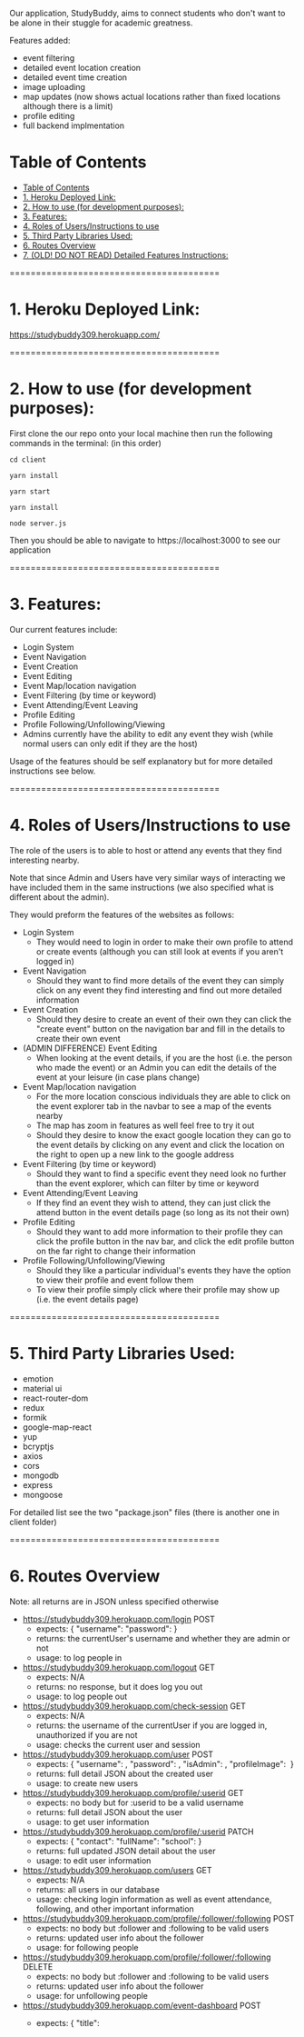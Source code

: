 Our application, StudyBuddy, aims to connect students who don't want to be alone in their stuggle for academic greatness.

Features added:
- event filtering
- detailed event location creation
- detailed event time creation
- image uploading
- map updates (now shows actual locations rather than fixed locations although there is a limit)
- profile editing
- full backend implmentation

# Table of Contents
- [Table of Contents](#table-of-contents)
- [1. Heroku Deployed Link:](#1-heroku-deployed-link)
- [2. How to use (for development purposes):](#2-how-to-use-for-development-purposes)
- [3. Features:](#3-features)
- [4. Roles of Users/Instructions to use](#4-roles-of-usersinstructions-to-use)
- [5. Third Party Libraries Used:](#5-third-party-libraries-used)
- [6. Routes Overview](#6-routes-overview)
- [7. (OLD! DO NOT READ) Detailed Features Instructions:](#7-old-do-not-read-detailed-features-instructions)

========================================

# 1. Heroku Deployed Link: 

https://studybuddy309.herokuapp.com/

========================================
# 2. How to use (for development purposes):

First clone the our repo onto your local machine
then run the following commands in the terminal: (in this order)

    cd client

    yarn install
    
    yarn start

    yarn install

    node server.js

Then you should be able to navigate to https://localhost:3000 to see our application

========================================

# 3. Features:

Our current features include:
- Login System
- Event Navigation
- Event Creation
- Event Editing
- Event Map/location navigation
- Event Filtering (by time or keyword)
- Event Attending/Event Leaving
- Profile Editing
- Profile Following/Unfollowing/Viewing
- Admins currently have the ability to edit any event they wish (while normal users can only edit if they are the host)
   
Usage of the features should be self explanatory but for more detailed instructions
see below.

========================================

# 4. Roles of Users/Instructions to use

The role of the users is to able to host or attend any events that they find interesting nearby. 

Note that since Admin and Users have very similar ways of interacting we have included them in the same instructions (we also specified what is different about the admin).

They would preform the features of the websites as follows:

- Login System
  - They would need to login in order to make their own profile to attend or create events (although you can still look at events if you aren't logged in)
- Event Navigation
  - Should they want to find more details of the event they can simply click on any event they find interesting and find out more detailed information
- Event Creation
  - Should they desire to create an event of their own they can click the "create event" button on the navigation bar and fill in the details to create their own event
- (ADMIN DIFFERENCE) Event Editing
  - When looking at the event details, if you are the host (i.e. the person who made the event) or an Admin you can edit the details of the event at your leisure (in case plans change)
- Event Map/location navigation
  - For the more location conscious individuals they are able to click on the event explorer tab in the navbar to see a map of the events nearby
  - The map has zoom in features as well feel free to try it out
  - Should they desire to know the exact google location they can go to the event details by clicking on any event and click the location on the right to open up a new link to the google address
- Event Filtering (by time or keyword)
  - Should they want to find a specific event they need look no further than the event explorer, which can filter by time or keyword
- Event Attending/Event Leaving
  - If they find an event they wish to attend, they can just click the attend button in the event details page (so long as its not their own)
- Profile Editing
  - Should they want to add more information to their profile they can click the profile button in the nav bar, and click the edit profile button on the far right to change their information
- Profile Following/Unfollowing/Viewing
  - Should they like a particular individual's events they have the option to view their profile and event follow them
  - To view their profile simply click where their profile may show up (i.e. the event details page)

========================================

# 5. Third Party Libraries Used:

- emotion
- material ui
- react-router-dom
- redux
- formik
- google-map-react
- yup
- bcryptjs
- axios
- cors
- mongodb
- express
- mongoose

For detailed list see the two "package.json" files (there is another one in client folder)

========================================
# 6. Routes Overview

Note: all returns are in JSON unless specified otherwise

- https://studybuddy309.herokuapp.com/login POST
  - expects: { 
        "username": <username>
        "password": <password> 
    } 
  - returns: the currentUser's username and whether they are admin or not
  - usage: to log people in
- https://studybuddy309.herokuapp.com/logout GET
  - expects: N/A
  - returns: no response, but it does log you out
  - usage: to log people out
- https://studybuddy309.herokuapp.com/check-session GET
  - expects: N/A
  - returns: the username of the currentUser if you are logged in, unauthorized if you are not
  - usage: checks the current user and session
- https://studybuddy309.herokuapp.com/user POST
  - expects: {
      "username": <username>,
      "password": <password>,
      "isAdmin": <true or false>,
      "profileImage": <image> 
    }
  - returns: full detail JSON about the created user
  - usage: to create new users
- https://studybuddy309.herokuapp.com/profile/:userid GET
  - expects: no body but for :userid to be a valid username
  - returns: full detail JSON about the user
  - usage: to get user information
- https://studybuddy309.herokuapp.com/profile/:userid PATCH
  - expects: {
      "contact": <contact details>
      "fullName": <fullName>
      "school": <userSchool>
    }
  - returns: full updated JSON detail about the user
  - usage: to edit user information
- https://studybuddy309.herokuapp.com/users GET
  - expects: N/A
  - returns: all users in our database
  - usage: checking login information as well as event attendance, following, and other important information 
- https://studybuddy309.herokuapp.com/profile/:follower/:following POST
  - expects: no body but :follower and :following to be valid users
  - returns: updated user info about the follower
  - usage: for following people
- https://studybuddy309.herokuapp.com/profile/:follower/:following DELETE
  - expects: no body but :follower and :following to be valid users
  - returns: updated user info about the follower
  - usage: for unfollowing people
- https://studybuddy309.herokuapp.com/event-dashboard POST
  - expects: {
	  "title": <title>,
    "description": <description>,
    "location": <location>,
    "maxSpots": <number of spots>,
    "date": <date>,
    "image": <image>
}
  note: our image uses a custom image database, for postman, try to create the event without the image
    you can see how it works via inspect element -> network -> payload, when creating an event

  - returns: full updated JSON detail about the event
  - usage: to create events
- https://studybuddy309.herokuapp.com/event-dashboard GET
  - expects: N/A
  - returns: all event information in database
  - usage: querying events for filtering and other important tasks
- https://studybuddy309.herokuapp.com/event-dashboard/:eventid GET
  - expects: no body but :eventid to be a valid eventid
  - returns: full details about the event
  - usage: displaying events
- https://studybuddy309.herokuapp.com/event-dashboard/:eventID PATCH
  - expects: expects: {
    "title": <title>,
    "description": <description>,
    "host": <host>
    "location": <location>,
    "maxSpots": <number of spots>,
    "date": <date>,
    }
  - returns: full updated event information
  - usage: editing event/updating event information
- https://studybuddy309.herokuapp.com/event-dashboard/:eventid DELETE
  - expects: no body but :eventid to be a valid eventid
  - returns: full details about the event deleted
  - usage: deleting events
- https://studybuddy309.herokuapp.com/event-dashboard/:eventID/attend POST
  - expects:{
    "attendee": <attendee ID>
  }
  - returns: full details about the updated event
  - usage: for users attending events
- https://studybuddy309.herokuapp.com/event-dashboard/:eventID/unattend DELETE
  - expects:{
    "attendee": <attendee ID>
  }
  - returns: full details about the updated event
  - usage: for users unattending events

  
========================================



# 7. (OLD! DO NOT READ) Detailed Features Instructions:

- Login System
    1. Click the Login Button on the top right
    2. You may sign in with {admin:admin} or {user:user}
        - if you wish to create your own account click the switch to sign up button
        - You may create a user or admin account (admin account creation only for demonstration purposes)
        - Note: do not refresh as that will delete the state
- Event Navigation
    1. Click the "Event Explorer" tab in the navigation bar to see all events
    2. You may click on an event to view its details
- Event Creation
    1. Once logged in click the "Create Event" tab in the navigation bar
    2. You may create an event by entering all the details and clicking the "Create Event" button 
    in the middle of the page
        - Image uploading relies on backend and has not been fully implemented
- Event Editing
    1. Navigate to an event you currently host (via the event explorer or the homepage)
        - if you are an admin you may edit any event
    2. Click the "edit event" button located under the banner
    3. Now you may edit all the details of the event
    4. Click the "done" button once you're done
- Event Map/location navigation
    1. Navigate to the event explorer
    2. You may click on any of the markers to see its event details
        - You can also hover to see basic info about the event
    3. Should you attend any events the marker will change color to green from black
    4. Should you host any events the marker will be red
- Event Joining/Leaving
    1. Navigate to the details of any event (via event explorer or the homepage)
    2. Click the attend button located under the banner to the right
        - You may see your upcoming events in the homepage
- Profile Editing
    1. Once logged in click the portrait icon located in the nav bar to the left of the logout button
    2. Click the edit button right below the logout button to edit your information
    3. Once finished Click the save button
        - If you dont wish to save you may click the cancel button
        - The delete account button has not been fully implemented yet
- Profile Following/Viewing
    1. For the Following demonstration navigate to the event explorer
    2. Locate the "late night hussle" event
    3. scroll down to the attendee's list
    4. click on user2, notice you will now be able to see their profile
    5. click the follow button on the top right
    6. You will now be able to see them in the following list on your profile
    7. If you wish to unfollow, click the unfollow button in the top right
        - You can navigate to anyone you follow via the following list on your profile
    8. You will now see that the user no longer shows up under following
